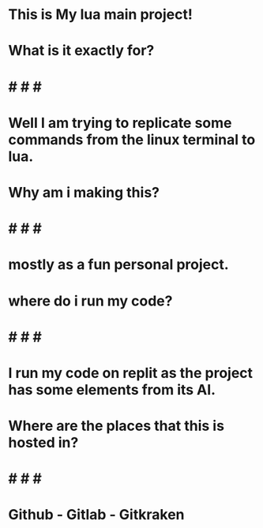 # This is My lua main project! 

# What is it exactly for?
# # # # #
# Well I am trying to replicate some commands from the linux terminal to lua.

# Why am i making this?
# # # # #
# mostly as a fun personal project.

# where do i run my code?
# # # # #
# I run my code on replit as the project has some elements from its AI.

# Where are the places that this is hosted in?
# # # # #
# Github - Gitlab - Gitkraken 



